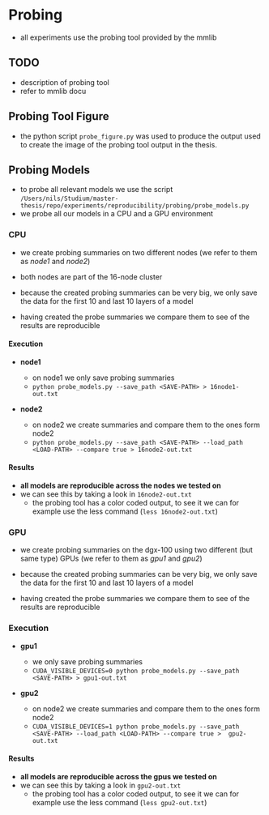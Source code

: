 # Probing

- all experiments use the probing tool provided by the mmlib

## TODO

- description of probing tool
- refer to mmlib docu

## Probing Tool Figure

- the python script `probe_figure.py` was used to produce the output used to create the image of the probing tool output
  in the thesis.

## Probing Models

- to probe all relevant models we use the script
  `/Users/nils/Studium/master-thesis/repo/experiments/reproducibility/probing/probe_models.py`
- we probe all our models in a CPU and a GPU environment


### CPU

- we create probing summaries on two different nodes (we refer to them as *node1* and *node2*)
- both nodes are part of the 16-node cluster
- because the created probing summaries can be very big, we only save the data for the first 10 and last 10 layers of a
  model

- having created the probe summaries we compare them to see of the results are reproducible

#### Execution

- **node1**
    - on node1 we only save probing summaries
    - `python probe_models.py --save_path <SAVE-PATH> > 16node1-out.txt`

- **node2**
    - on node2 we create summaries and compare them to the ones form node2
    - `python probe_models.py --save_path <SAVE-PATH> --load_path <LOAD-PATH> --compare true > 16node2-out.txt`

#### Results

- **all models are reproducible across the nodes we tested on**
- we can see this by taking a look in `16node2-out.txt`
    - the probing tool has a color coded output, to see it we can for example use the less
      command (`less 16node2-out.txt`)

### GPU

- we create probing summaries on the dgx-100 using two different (but same type) GPUs (we refer to them as *gpu1* and
  *gpu2*)
- because the created probing summaries can be very big, we only save the data for the first 10 and last 10 layers of a
  model

- having created the probe summaries we compare them to see of the results are reproducible

### Execution
- **gpu1**
    - we only save probing summaries
    - `CUDA_VISIBLE_DEVICES=0 python probe_models.py --save_path <SAVE-PATH> > gpu1-out.txt`

- **gpu2**
    - on node2 we create summaries and compare them to the ones form node2
    - `CUDA_VISIBLE_DEVICES=1 python probe_models.py --save_path <SAVE-PATH> --load_path <LOAD-PATH> --compare true > 
      gpu2-out.txt`

#### Results

- **all models are reproducible across the gpus we tested on**
- we can see this by taking a look in `gpu2-out.txt`
    - the probing tool has a color coded output, to see it we can for example use the less
      command (`less gpu2-out.txt`)